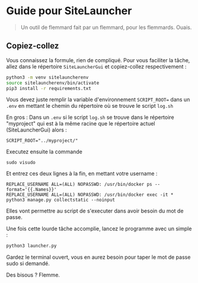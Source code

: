 
# Guide pour SiteLauncher

> Un outil de flemmard fait par un flemmard, pour les flemmards.
> Ouais.

## Copiez-collez

Vous connaissez la formule, rien de compliqué.
Pour vous faciliter la tâche, allez dans le répertoire `SiteLauncherGui`
et copiez-collez respectivement :

```bash
python3 -m venv sitelauncherenv
source sitelauncherenv/bin/activate
pip3 install -r requirements.txt
```
Vous devez juste remplir la variable d'environnement
`SCRIPT_ROOT=` dans un `.env` en mettant le chemin du répertoire où se trouve le script `log.sh`

En gros :
Dans un `.env` si le script `log.sh` se trouve dans le répertoire "myproject" qui est à la même racine que le répertoire actuel (SiteLauncherGui) alors :
```
SCRIPT_ROOT="../myproject/"
```

Executez ensuite la commande 
```
sudo visudo
```
Et entrez ces deux lignes à la fin, en mettant votre username :
```
REPLACE_USERNAME ALL=(ALL) NOPASSWD: /usr/bin/docker ps --format='{{.Names}}'
REPLACE_USERNAME ALL=(ALL) NOPASSWD: /usr/bin/docker exec -it * python3 manage.py collectstatic --noinput
```
Elles vont permettre au script de s'executer dans avoir besoin du mot de passe.

Une fois cette lourde tâche accomplie, lancez le programme avec un simple :
```bash
python3 launcher.py
```
Gardez le terminal ouvert, vous en aurez besoin pour taper le mot de passe sudo si demandé.

Des bisous ? Flemme.
